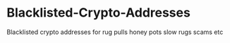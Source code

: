 # Blacklisted-Crypto-Addresses
Blacklisted crypto addresses for rug pulls honey pots slow rugs scams etc
